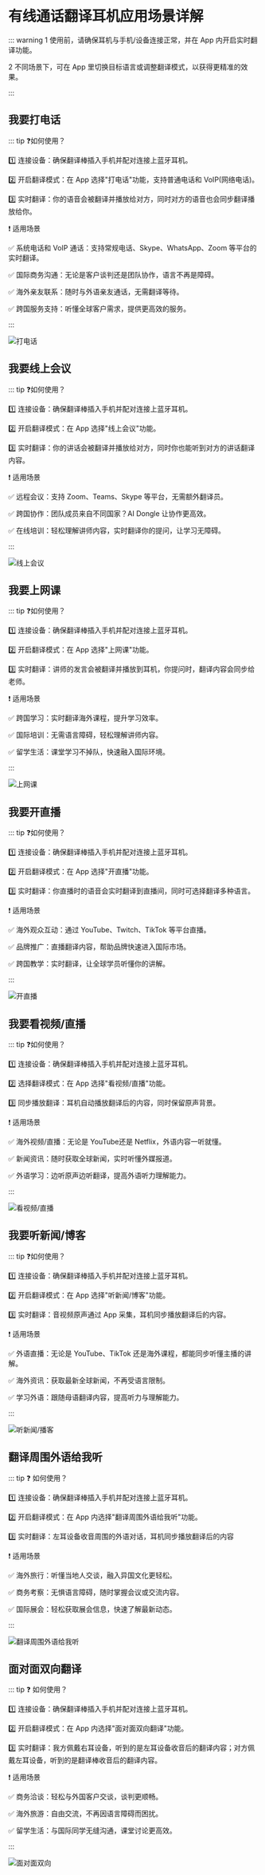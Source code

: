# 有线通话翻译耳机应用场景详解

::: warning <span class="circle-badge">1</span> 使用前，请确保耳机与手机/设备连接正常，并在 App 内开启实时翻译功能。

<span class="circle-badge">2</span> 不同场景下，可在 App 里切换目标语言或调整翻译模式，以获得更精准的效果。

:::

## 我要打电话

::: tip ❓如何使用？

1️⃣ 连接设备：确保翻译棒插入手机并配对连接上蓝牙耳机。

2️⃣ 开启翻译模式：在 App 选择"打电话"功能，支持普通电话和 VoIP(网络电话)。

3️⃣ 实时翻译：你的语音会被翻译并播放给对方，同时对方的语音也会同步翻译播放给你。

❗️ 适用场景

✅ 系统电话和 VoIP 通话：支持常规电话、Skype、WhatsApp、Zoom 等平台的实时翻译。

✅ 国际商务沟通：无论是客户谈判还是团队协作，语言不再是障碍。

✅ 海外亲友联系：随时与外语亲友通话，无需翻译等待。

✅ 跨国服务支持：听懂全球客户需求，提供更高效的服务。

:::

![打电话](https://bu.dusays.com/2025/02/08/67a70b5ca22e9.png)

## 我要线上会议

::: tip ❓如何使用？

1️⃣ 连接设备：确保翻译棒插入手机并配对连接上蓝牙耳机。

2️⃣ 开启翻译模式：在 App 选择"线上会议"功能。

3️⃣ 实时翻译：你的讲话会被翻译并播放给对方，同时你也能听到对方的讲话翻译内容。

❗️ 适用场景

✅ 远程会议：支持 Zoom、Teams、Skype 等平台，无需额外翻译员。

✅ 跨国协作：团队成员来自不同国家？AI Dongle 让协作更高效。

✅ 在线培训：轻松理解讲师内容，实时翻译你的提问，让学习无障碍。

:::

![线上会议](https://bu.dusays.com/2025/02/08/67a70b5bdf4ed.png)

## 我要上网课

::: tip ❓如何使用？

1️⃣ 连接设备：确保翻译棒插入手机并配对连接上蓝牙耳机。

2️⃣ 开启翻译模式：在 App 选择"上网课"功能。

3️⃣ 实时翻译：讲师的发言会被翻译并播放到耳机，你提问时，翻译内容会同步给老师。

❗️ 适用场景

✅ 跨国学习：实时翻译海外课程，提升学习效率。

✅ 国际培训：无需语言障碍，轻松理解讲师内容。

✅ 留学生活：课堂学习不掉队，快速融入国际环境。

:::

![上网课](https://bu.dusays.com/2025/02/08/67a70b620259a.png)

## 我要开直播

::: tip ❓如何使用？

1️⃣ 连接设备：确保翻译棒插入手机并配对连接上蓝牙耳机。

2️⃣ 开启翻译模式：在 App 选择"开直播"功能。

3️⃣ 实时翻译：你直播时的语音会实时翻译到直播间，同时可选择翻译多种语言。

❗️ 适用场景

✅ 海外观众互动：通过 YouTube、Twitch、TikTok 等平台直播。

✅ 品牌推广：直播翻译内容，帮助品牌快速进入国际市场。

✅ 跨国教学：实时翻译，让全球学员听懂你的讲解。

:::

![开直播](https://bu.dusays.com/2025/02/08/67a70b5edeff2.png)

## 我要看视频/直播

::: tip ❓如何使用？

1️⃣ 连接设备：确保翻译棒插入手机并配对连接上蓝牙耳机。

2️⃣ 选择翻译模式：在 App 选择"看视频/直播"功能。

3️⃣ 同步播放翻译：耳机自动播放翻译后的内容，同时保留原声背景。

❗️ 适用场景

✅ 海外视频/直播：无论是 YouTube还是 Netflix，外语内容一听就懂。

✅ 新闻资讯：随时获取全球新闻，实时听懂外媒报道。

✅ 外语学习：边听原声边听翻译，提高外语听力理解能力。

:::

![看视频/直播](https://bu.dusays.com/2025/02/08/67a70b615c9b8.png)

## 我要听新闻/博客

::: tip ❓如何使用？

1️⃣ 连接设备：确保翻译棒插入手机并配对连接上蓝牙耳机。

2️⃣ 开启翻译模式：在 App 选择"听新闻/博客"功能。

3️⃣ 实时翻译：音视频原声通过 App 采集，耳机同步播放翻译后的内容。

❗️ 适用场景

✅ 外语直播：无论是 YouTube、TikTok 还是海外课程，都能同步听懂主播的讲解。

✅ 海外资讯：获取最新全球新闻，不再受语言限制。

✅ 学习外语：跟随母语翻译内容，提高听力与理解能力。

:::

![听新闻/播客](https://bu.dusays.com/2025/02/08/67a70b6244706.png)

## 翻译周围外语给我听

::: tip ❓ 如何使用？

1️⃣ 连接设备：确保翻译棒插入手机并配对连接上蓝牙耳机。

2️⃣ 开启翻译模式：在 App 内选择"翻译周围外语给我听"功能。

3️⃣ 实时翻译：左耳设备收音周围的外语对话，耳机同步播放翻译后的内容

❗️ 适用场景

✅ 海外旅行：听懂当地人交谈，融入异国文化更轻松。

✅ 商务考察：无惧语言障碍，随时掌握会议或交流内容。

✅ 国际展会：轻松获取展会信息，快速了解最新动态。

:::

![翻译周围外语给我听](https://bu.dusays.com/2025/02/08/67a70b6203706.png)

## 面对面双向翻译

::: tip ❓ 如何使用？

1️⃣ 连接设备：确保翻译棒插入手机并配对连接上蓝牙耳机。

2️⃣ 开启翻译模式：在 App 内选择"面对面双向翻译"功能。

3️⃣ 实时翻译：我方佩戴右耳设备，听到的是左耳设备收音后的翻译内容；对方佩戴左耳设备，听到的是翻译棒收音后的翻译内容。

❗️ 适用场景

✅ 商务洽谈：轻松与外国客户交谈，谈判更顺畅。

✅ 海外旅游：自由交流，不再因语言障碍而困扰。

✅ 留学生活：与国际同学无缝沟通，课堂讨论更高效。

:::

![面对面双向](https://bu.dusays.com/2025/02/08/67a70b5b239e9.png)
